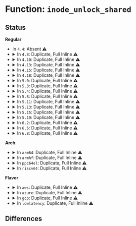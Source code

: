 # Function: <code>inode_unlock_shared</code>

## Status
<b>Regular</b>
<ul>
<li>
In <code>4.4</code>: Absent ⚠️
</li>
<li>
<details>
<summary>In <code>4.8</code>: Duplicate, Full Inline ⚠️</summary>

**Collision:** Static Duplication

**Inline:** Full

**Transformation:** False

**Instances:**

```
In fs/namei.c (ffffffff81242612)
Location: include/linux/fs.h:750
Inline: True
Inline callers:
  - fs/namei.c:path_openat
  - fs/namei.c:lookup_slow
```
```
In fs/readdir.c (ffffffff81247eae)
Location: include/linux/fs.h:750
Inline: True
Inline callers:
  - fs/readdir.c:iterate_dir
```
```
In fs/libfs.c (ffffffff8125cf56)
Location: include/linux/fs.h:750
Inline: True
Inline callers:
  - fs/libfs.c:dcache_dir_lseek
```
```
In fs/ext4/dir.c (ffffffff812be6a6)
Location: include/linux/fs.h:750
Inline: True
Inline callers:
  - fs/ext4/dir.c:ext4_readdir
```
```
In fs/fat/dir.c (ffffffff8132c60f)
Location: include/linux/fs.h:750
Inline: True
Inline callers:
  - fs/fat/dir.c:fat_ioctl_readdir
```
</details>
</li>
<li>
<details>
<summary>In <code>4.10</code>: Duplicate, Full Inline ⚠️</summary>

**Collision:** Static Duplication

**Inline:** Full

**Transformation:** False

**Instances:**

```
In fs/namei.c (ffffffff81255509)
Location: include/linux/fs.h:703
Inline: True
Inline callers:
  - fs/namei.c:path_openat
  - fs/namei.c:lookup_slow
```
```
In fs/readdir.c (ffffffff8125aeee)
Location: include/linux/fs.h:703
Inline: True
Inline callers:
  - fs/readdir.c:iterate_dir
```
```
In fs/libfs.c (ffffffff81270496)
Location: include/linux/fs.h:703
Inline: True
Inline callers:
  - fs/libfs.c:dcache_dir_lseek
```
```
In fs/ext4/dir.c (ffffffff812d3d1a)
Location: include/linux/fs.h:703
Inline: True
Inline callers:
  - fs/ext4/dir.c:ext4_readdir
```
```
In fs/ext4/file.c (ffffffff812d5599)
Location: include/linux/fs.h:703
Inline: True
Inline callers:
  - fs/ext4/file.c:ext4_file_write_iter
```
```
In fs/ext4/inode.c (ffffffff812e1953)
Location: include/linux/fs.h:703
Inline: True
Inline callers:
  - fs/ext4/inode.c:ext4_direct_IO
```
```
In fs/fat/dir.c (ffffffff8134234f)
Location: include/linux/fs.h:703
Inline: True
Inline callers:
  - fs/fat/dir.c:fat_ioctl_readdir
```
</details>
</li>
<li>
<details>
<summary>In <code>4.13</code>: Duplicate, Full Inline ⚠️</summary>

**Collision:** Static Duplication

**Inline:** Full

**Transformation:** False

**Instances:**

```
In fs/namei.c (ffffffff812614ca)
Location: include/linux/fs.h:722
Inline: True
Inline callers:
  - fs/namei.c:path_openat
  - fs/namei.c:lookup_slow
```
```
In fs/readdir.c (ffffffff812678dc)
Location: include/linux/fs.h:722
Inline: True
Inline callers:
  - fs/readdir.c:iterate_dir
```
```
In fs/libfs.c (ffffffff8127dbb6)
Location: include/linux/fs.h:722
Inline: True
Inline callers:
  - fs/libfs.c:dcache_dir_lseek
```
```
In fs/ext4/dir.c (ffffffff812e56f8)
Location: include/linux/fs.h:722
Inline: True
Inline callers:
  - fs/ext4/dir.c:ext4_readdir
```
```
In fs/ext4/file.c (ffffffff812f13e0)
Location: include/linux/fs.h:722
Inline: True
Inline callers:
  - fs/ext4/file.c:ext4_file_read_iter
  - fs/ext4/file.c:ext4_file_read_iter
```
```
In fs/ext4/inode.c (ffffffff81305d5b)
Location: include/linux/fs.h:722
Inline: True
Inline callers:
  - fs/ext4/inode.c:ext4_direct_IO
```
```
In fs/fat/dir.c (ffffffff81356b04)
Location: include/linux/fs.h:722
Inline: True
Inline callers:
  - fs/fat/dir.c:fat_ioctl_readdir
```
</details>
</li>
<li>
<details>
<summary>In <code>4.15</code>: Duplicate, Full Inline ⚠️</summary>

**Collision:** Static Duplication

**Inline:** Full

**Transformation:** False

**Instances:**

```
In fs/namei.c (ffffffff81283bed)
Location: include/linux/fs.h:726
Inline: True
Inline callers:
  - fs/namei.c:path_openat
  - fs/namei.c:lookup_slow
```
```
In fs/readdir.c (ffffffff8128a24a)
Location: include/linux/fs.h:726
Inline: True
Inline callers:
  - fs/readdir.c:iterate_dir
```
```
In fs/libfs.c (ffffffff812a0666)
Location: include/linux/fs.h:726
Inline: True
Inline callers:
  - fs/libfs.c:dcache_dir_lseek
```
```
In fs/ext4/dir.c (ffffffff8130a125)
Location: include/linux/fs.h:726
Inline: True
Inline callers:
  - fs/ext4/dir.c:ext4_readdir
```
```
In fs/ext4/file.c (ffffffff81315993)
Location: include/linux/fs.h:726
Inline: True
Inline callers:
  - fs/ext4/file.c:ext4_llseek
  - fs/ext4/file.c:ext4_llseek
  - fs/ext4/file.c:ext4_file_read_iter
  - fs/ext4/file.c:ext4_file_read_iter
```
```
In fs/ext4/inode.c (ffffffff8132a8ab)
Location: include/linux/fs.h:726
Inline: True
Inline callers:
  - fs/ext4/inode.c:ext4_direct_IO
```
```
In fs/fat/dir.c (ffffffff8137b744)
Location: include/linux/fs.h:726
Inline: True
Inline callers:
  - fs/fat/dir.c:fat_ioctl_readdir
```
</details>
</li>
<li>
<details>
<summary>In <code>4.18</code>: Duplicate, Full Inline ⚠️</summary>

**Collision:** Static Duplication

**Inline:** Full

**Transformation:** False

**Instances:**

```
In fs/namei.c (ffffffff812aad89)
Location: include/linux/fs.h:728
Inline: True
Inline callers:
  - fs/namei.c:path_openat
  - fs/namei.c:lookup_slow
```
```
In fs/readdir.c (ffffffff812b05e7)
Location: include/linux/fs.h:728
Inline: True
Inline callers:
  - fs/readdir.c:iterate_dir
```
```
In fs/libfs.c (ffffffff812c7248)
Location: include/linux/fs.h:728
Inline: True
Inline callers:
  - fs/libfs.c:dcache_dir_lseek
```
```
In fs/ext4/dir.c (ffffffff8133802d)
Location: include/linux/fs.h:728
Inline: True
Inline callers:
  - fs/ext4/dir.c:ext4_readdir
```
```
In fs/ext4/file.c (ffffffff813437cd)
Location: include/linux/fs.h:728
Inline: True
Inline callers:
  - fs/ext4/file.c:ext4_llseek
  - fs/ext4/file.c:ext4_llseek
  - fs/ext4/file.c:ext4_file_read_iter
  - fs/ext4/file.c:ext4_file_read_iter
```
```
In fs/ext4/inode.c (ffffffff81358c29)
Location: include/linux/fs.h:728
Inline: True
Inline callers:
  - fs/ext4/inode.c:ext4_direct_IO
```
```
In fs/fat/dir.c (ffffffff813aa13d)
Location: include/linux/fs.h:728
Inline: True
Inline callers:
  - fs/fat/dir.c:fat_ioctl_readdir
```
</details>
</li>
<li>
<details>
<summary>In <code>5.0</code>: Duplicate, Full Inline ⚠️</summary>

**Collision:** Static Duplication

**Inline:** Full

**Transformation:** False

**Instances:**

```
In fs/namei.c (ffffffff812bfc12)
Location: include/linux/fs.h:776
Inline: True
Inline callers:
  - fs/namei.c:path_openat
  - fs/namei.c:lookup_slow
```
```
In fs/readdir.c (ffffffff812c5741)
Location: include/linux/fs.h:776
Inline: True
Inline callers:
  - fs/readdir.c:iterate_dir
```
```
In fs/libfs.c (ffffffff812dc3b6)
Location: include/linux/fs.h:776
Inline: True
Inline callers:
  - fs/libfs.c:dcache_dir_lseek
```
```
In fs/ext4/dir.c (ffffffff8134f2be)
Location: include/linux/fs.h:776
Inline: True
Inline callers:
  - fs/ext4/dir.c:ext4_readdir
```
```
In fs/ext4/file.c (ffffffff8135b90d)
Location: include/linux/fs.h:776
Inline: True
Inline callers:
  - fs/ext4/file.c:ext4_llseek
  - fs/ext4/file.c:ext4_llseek
  - fs/ext4/file.c:ext4_file_read_iter
  - fs/ext4/file.c:ext4_file_read_iter
```
```
In fs/ext4/inode.c (ffffffff81370f58)
Location: include/linux/fs.h:776
Inline: True
Inline callers:
  - fs/ext4/inode.c:ext4_direct_IO
```
```
In fs/fat/dir.c (ffffffff813c2f1d)
Location: include/linux/fs.h:776
Inline: True
Inline callers:
  - fs/fat/dir.c:fat_ioctl_readdir
```
</details>
</li>
<li>
<details>
<summary>In <code>5.3</code>: Duplicate, Full Inline ⚠️</summary>

**Collision:** Static Duplication

**Inline:** Full

**Transformation:** False

**Instances:**

```
In fs/namei.c (ffffffff812dcfa8)
Location: include/linux/fs.h:791
Inline: True
Inline callers:
  - fs/namei.c:do_last
  - fs/namei.c:lookup_slow
```
```
In fs/readdir.c (ffffffff812e21c3)
Location: include/linux/fs.h:791
Inline: True
Inline callers:
  - fs/readdir.c:iterate_dir
```
```
In fs/libfs.c (ffffffff812faa75)
Location: include/linux/fs.h:791
Inline: True
Inline callers:
  - fs/libfs.c:dcache_dir_lseek
```
```
In fs/ext4/dir.c (ffffffff8137830b)
Location: include/linux/fs.h:791
Inline: True
Inline callers:
  - fs/ext4/dir.c:ext4_readdir
```
```
In fs/ext4/file.c (ffffffff813849a1)
Location: include/linux/fs.h:791
Inline: True
Inline callers:
  - fs/ext4/file.c:ext4_llseek
  - fs/ext4/file.c:ext4_llseek
  - fs/ext4/file.c:ext4_file_read_iter
  - fs/ext4/file.c:ext4_file_read_iter
```
```
In fs/ext4/inode.c (ffffffff8139a92b)
Location: include/linux/fs.h:791
Inline: True
Inline callers:
  - fs/ext4/inode.c:ext4_direct_IO
```
```
In fs/fat/dir.c (ffffffff813ed770)
Location: include/linux/fs.h:791
Inline: True
Inline callers:
  - fs/fat/dir.c:fat_ioctl_readdir
```
</details>
</li>
<li>
<details>
<summary>In <code>5.4</code>: Duplicate, Full Inline ⚠️</summary>

**Collision:** Static Duplication

**Inline:** Full

**Transformation:** False

**Instances:**

```
In fs/namei.c (ffffffff812eeabb)
Location: include/linux/fs.h:805
Inline: True
Inline callers:
  - fs/namei.c:do_last
  - fs/namei.c:lookup_slow
```
```
In fs/readdir.c (ffffffff812f3c93)
Location: include/linux/fs.h:805
Inline: True
Inline callers:
  - fs/readdir.c:iterate_dir
```
```
In fs/libfs.c (ffffffff8130ce9d)
Location: include/linux/fs.h:805
Inline: True
Inline callers:
  - fs/libfs.c:dcache_dir_lseek
```
```
In fs/ext4/dir.c (ffffffff813906ab)
Location: include/linux/fs.h:805
Inline: True
Inline callers:
  - fs/ext4/dir.c:ext4_readdir
```
```
In fs/ext4/file.c (ffffffff8139d421)
Location: include/linux/fs.h:805
Inline: True
Inline callers:
  - fs/ext4/file.c:ext4_llseek
  - fs/ext4/file.c:ext4_llseek
  - fs/ext4/file.c:ext4_file_read_iter
  - fs/ext4/file.c:ext4_file_read_iter
```
```
In fs/ext4/inode.c (ffffffff813b3441)
Location: include/linux/fs.h:805
Inline: True
Inline callers:
  - fs/ext4/inode.c:ext4_direct_IO
```
```
In fs/fat/dir.c (ffffffff81407890)
Location: include/linux/fs.h:805
Inline: True
Inline callers:
  - fs/fat/dir.c:fat_ioctl_readdir
```
</details>
</li>
<li>
<details>
<summary>In <code>5.8</code>: Duplicate, Full Inline ⚠️</summary>

**Collision:** Static Duplication

**Inline:** Full

**Transformation:** False

**Instances:**

```
In fs/namei.c (ffffffff81326159)
Location: include/linux/fs.h:823
Inline: True
Inline callers:
  - fs/namei.c:open_last_lookups
  - fs/namei.c:lookup_one_len_unlocked
  - fs/namei.c:walk_component
```
```
In fs/readdir.c (ffffffff8132c452)
Location: include/linux/fs.h:823
Inline: True
Inline callers:
  - fs/readdir.c:iterate_dir
```
```
In fs/libfs.c (ffffffff813468c5)
Location: include/linux/fs.h:823
Inline: True
Inline callers:
  - fs/libfs.c:dcache_dir_lseek
```
```
In fs/ext4/dir.c (ffffffff813dbcb8)
Location: include/linux/fs.h:823
Inline: True
Inline callers:
  - fs/ext4/dir.c:ext4_readdir
```
```
In fs/ext4/file.c (ffffffff813e9651)
Location: include/linux/fs.h:823
Inline: True
Inline callers:
  - fs/ext4/file.c:ext4_llseek
  - fs/ext4/file.c:ext4_llseek
  - fs/ext4/file.c:ext4_dio_write_iter
  - fs/ext4/file.c:ext4_dio_write_iter
  - fs/ext4/file.c:ext4_dio_write_checks
  - fs/ext4/file.c:ext4_dio_write_checks
  - fs/ext4/file.c:ext4_file_read_iter
  - fs/ext4/file.c:ext4_file_read_iter
  - fs/ext4/file.c:ext4_file_read_iter
```
```
In fs/fat/dir.c (ffffffff81455388)
Location: include/linux/fs.h:823
Inline: True
Inline callers:
  - fs/fat/dir.c:fat_ioctl_readdir
```
</details>
</li>
<li>
<details>
<summary>In <code>5.11</code>: Duplicate, Full Inline ⚠️</summary>

**Collision:** Static Duplication

**Inline:** Full

**Transformation:** False

**Instances:**

```
In fs/namei.c (ffffffff81331695)
Location: include/linux/fs.h:786
Inline: True
Inline callers:
  - fs/namei.c:open_last_lookups
  - fs/namei.c:lookup_one_len_unlocked
  - fs/namei.c:walk_component
```
```
In fs/readdir.c (ffffffff81337a2c)
Location: include/linux/fs.h:786
Inline: True
Inline callers:
  - fs/readdir.c:iterate_dir
```
```
In fs/libfs.c (ffffffff81352db5)
Location: include/linux/fs.h:786
Inline: True
Inline callers:
  - fs/libfs.c:dcache_dir_lseek
```
```
In fs/ext4/dir.c (ffffffff813ed76c)
Location: include/linux/fs.h:786
Inline: True
Inline callers:
  - fs/ext4/dir.c:ext4_readdir
```
```
In fs/ext4/file.c (ffffffff813fb301)
Location: include/linux/fs.h:786
Inline: True
Inline callers:
  - fs/ext4/file.c:ext4_llseek
  - fs/ext4/file.c:ext4_llseek
  - fs/ext4/file.c:ext4_dio_write_iter
  - fs/ext4/file.c:ext4_dio_write_iter
  - fs/ext4/file.c:ext4_dio_write_checks
  - fs/ext4/file.c:ext4_dio_write_checks
  - fs/ext4/file.c:ext4_file_read_iter
  - fs/ext4/file.c:ext4_file_read_iter
  - fs/ext4/file.c:ext4_file_read_iter
```
```
In fs/fat/dir.c (ffffffff81471828)
Location: include/linux/fs.h:786
Inline: True
Inline callers:
  - fs/fat/dir.c:fat_ioctl_readdir
```
```
In fs/fat/file.c (ffffffff81474cd3)
Location: include/linux/fs.h:786
Inline: True
Inline callers:
  - fs/fat/file.c:fat_generic_ioctl
```
```
In fs/fuse/dax.c (ffffffff8149de5d)
Location: include/linux/fs.h:786
Inline: True
Inline callers:
  - fs/fuse/dax.c:fuse_dax_read_iter
```
</details>
</li>
<li>
<details>
<summary>In <code>5.13</code>: Duplicate, Full Inline ⚠️</summary>

**Collision:** Static Duplication

**Inline:** Full

**Transformation:** False

**Instances:**

```
In fs/namei.c (ffffffff81338055)
Location: include/linux/fs.h:787
Inline: True
Inline callers:
  - fs/namei.c:open_last_lookups
  - fs/namei.c:lookup_one_len_unlocked
  - fs/namei.c:walk_component
```
```
In fs/readdir.c (ffffffff8133e18c)
Location: include/linux/fs.h:787
Inline: True
Inline callers:
  - fs/readdir.c:iterate_dir
```
```
In fs/libfs.c (ffffffff81359985)
Location: include/linux/fs.h:787
Inline: True
Inline callers:
  - fs/libfs.c:dcache_dir_lseek
```
```
In fs/ext4/dir.c (ffffffff813f3de8)
Location: include/linux/fs.h:787
Inline: True
Inline callers:
  - fs/ext4/dir.c:ext4_readdir
```
```
In fs/ext4/file.c (ffffffff814017d1)
Location: include/linux/fs.h:787
Inline: True
Inline callers:
  - fs/ext4/file.c:ext4_llseek
  - fs/ext4/file.c:ext4_llseek
  - fs/ext4/file.c:ext4_dio_write_iter
  - fs/ext4/file.c:ext4_dio_write_iter
  - fs/ext4/file.c:ext4_dio_write_iter
  - fs/ext4/file.c:ext4_dio_write_iter
  - fs/ext4/file.c:ext4_file_read_iter
  - fs/ext4/file.c:ext4_file_read_iter
  - fs/ext4/file.c:ext4_file_read_iter
```
```
In fs/fat/dir.c (ffffffff81477230)
Location: include/linux/fs.h:787
Inline: True
Inline callers:
  - fs/fat/dir.c:fat_ioctl_readdir
```
```
In fs/fat/file.c (ffffffff8147a6b6)
Location: include/linux/fs.h:787
Inline: True
Inline callers:
  - fs/fat/file.c:fat_generic_ioctl
```
```
In fs/fuse/dax.c (ffffffff814a3e2d)
Location: include/linux/fs.h:787
Inline: True
Inline callers:
  - fs/fuse/dax.c:fuse_dax_read_iter
```
</details>
</li>
<li>
<details>
<summary>In <code>5.15</code>: Duplicate, Full Inline ⚠️</summary>

**Collision:** Static Duplication

**Inline:** Full

**Transformation:** False

**Instances:**

```
In fs/namei.c (ffffffff81385a55)
Location: include/linux/fs.h:799
Inline: True
Inline callers:
  - fs/namei.c:open_last_lookups
  - fs/namei.c:lookup_one_len_unlocked
  - fs/namei.c:walk_component
```
```
In fs/readdir.c (ffffffff8138bb1c)
Location: include/linux/fs.h:799
Inline: True
Inline callers:
  - fs/readdir.c:iterate_dir
```
```
In fs/libfs.c (ffffffff813a7e25)
Location: include/linux/fs.h:799
Inline: True
Inline callers:
  - fs/libfs.c:dcache_dir_lseek
```
```
In fs/ext4/dir.c (ffffffff81445ed4)
Location: include/linux/fs.h:799
Inline: True
Inline callers:
  - fs/ext4/dir.c:ext4_readdir
```
```
In fs/ext4/file.c (ffffffff81453d61)
Location: include/linux/fs.h:799
Inline: True
Inline callers:
  - fs/ext4/file.c:ext4_llseek
  - fs/ext4/file.c:ext4_llseek
  - fs/ext4/file.c:ext4_dio_write_iter
  - fs/ext4/file.c:ext4_dio_write_iter
  - fs/ext4/file.c:ext4_file_read_iter
  - fs/ext4/file.c:ext4_file_read_iter
  - fs/ext4/file.c:ext4_file_read_iter
```
```
In fs/fat/dir.c (ffffffff814ce950)
Location: include/linux/fs.h:799
Inline: True
Inline callers:
  - fs/fat/dir.c:fat_ioctl_readdir
```
```
In fs/fat/file.c (ffffffff814d1d26)
Location: include/linux/fs.h:799
Inline: True
Inline callers:
  - fs/fat/file.c:fat_generic_ioctl
```
```
In fs/fuse/dax.c (ffffffff814fbead)
Location: include/linux/fs.h:799
Inline: True
Inline callers:
  - fs/fuse/dax.c:fuse_dax_read_iter
```
</details>
</li>
<li>
<details>
<summary>In <code>5.19</code>: Duplicate, Full Inline ⚠️</summary>

**Collision:** Static Duplication

**Inline:** Full

**Transformation:** False

**Instances:**

```
In fs/namei.c (ffffffff814068c0)
Location: include/linux/fs.h:754
Inline: True
Inline callers:
  - fs/namei.c:open_last_lookups
  - fs/namei.c:lookup_one_len_unlocked
  - fs/namei.c:walk_component
```
```
In fs/readdir.c (ffffffff8140d079)
Location: include/linux/fs.h:754
Inline: True
Inline callers:
  - fs/readdir.c:iterate_dir
```
```
In fs/libfs.c (ffffffff8142aa9d)
Location: include/linux/fs.h:754
Inline: True
Inline callers:
  - fs/libfs.c:dcache_dir_lseek
```
```
In fs/ext4/dir.c (ffffffff814c1f30)
Location: include/linux/fs.h:754
Inline: True
Inline callers:
  - fs/ext4/dir.c:ext4_readdir
```
```
In fs/ext4/file.c (ffffffff814d0d70)
Location: include/linux/fs.h:754
Inline: True
Inline callers:
  - fs/ext4/file.c:ext4_llseek
  - fs/ext4/file.c:ext4_llseek
  - fs/ext4/file.c:ext4_dio_write_iter
  - fs/ext4/file.c:ext4_dio_write_iter
  - fs/ext4/file.c:ext4_file_read_iter
  - fs/ext4/file.c:ext4_file_read_iter
  - fs/ext4/file.c:ext4_file_read_iter
  - fs/ext4/file.c:ext4_file_read_iter
```
```
In fs/ext4/inode.c (ffffffff814e011a)
Location: include/linux/fs.h:754
Inline: True
Inline callers:
  - fs/ext4/inode.c:ext4_bmap
```
```
In fs/fat/dir.c (ffffffff8155b1ce)
Location: include/linux/fs.h:754
Inline: True
Inline callers:
  - fs/fat/dir.c:fat_ioctl_readdir
```
```
In fs/fat/file.c (ffffffff8155ea46)
Location: include/linux/fs.h:754
Inline: True
Inline callers:
  - fs/fat/file.c:fat_generic_ioctl
```
```
In fs/fuse/dax.c (ffffffff8158c3fc)
Location: include/linux/fs.h:754
Inline: True
Inline callers:
  - fs/fuse/dax.c:fuse_dax_read_iter
```
</details>
</li>
<li>
<details>
<summary>In <code>6.2</code>: Duplicate, Full Inline ⚠️</summary>

**Collision:** Static Duplication

**Inline:** Full

**Transformation:** False

**Instances:**

```
In fs/namei.c (ffffffff81490bfb)
Location: include/linux/fs.h:769
Inline: True
Inline callers:
  - fs/namei.c:open_last_lookups
  - fs/namei.c:lookup_one_len_unlocked
  - fs/namei.c:walk_component
```
```
In fs/readdir.c (ffffffff81497b19)
Location: include/linux/fs.h:769
Inline: True
Inline callers:
  - fs/readdir.c:iterate_dir
```
```
In fs/libfs.c (ffffffff814b922d)
Location: include/linux/fs.h:769
Inline: True
Inline callers:
  - fs/libfs.c:dcache_dir_lseek
```
```
In fs/ext4/dir.c (ffffffff8155a19f)
Location: include/linux/fs.h:769
Inline: True
Inline callers:
  - fs/ext4/dir.c:ext4_readdir
```
```
In fs/ext4/file.c (ffffffff81569790)
Location: include/linux/fs.h:769
Inline: True
Inline callers:
  - fs/ext4/file.c:ext4_llseek
  - fs/ext4/file.c:ext4_llseek
  - fs/ext4/file.c:ext4_dio_write_iter
  - fs/ext4/file.c:ext4_dio_write_iter
  - fs/ext4/file.c:ext4_file_read_iter
  - fs/ext4/file.c:ext4_file_read_iter
  - fs/ext4/file.c:ext4_file_read_iter
  - fs/ext4/file.c:ext4_file_read_iter
```
```
In fs/ext4/inode.c (ffffffff815793ca)
Location: include/linux/fs.h:769
Inline: True
Inline callers:
  - fs/ext4/inode.c:ext4_bmap
```
```
In fs/fat/dir.c (ffffffff815fbfde)
Location: include/linux/fs.h:769
Inline: True
Inline callers:
  - fs/fat/dir.c:fat_ioctl_readdir
```
```
In fs/fat/file.c (ffffffff81600c46)
Location: include/linux/fs.h:769
Inline: True
Inline callers:
  - fs/fat/file.c:fat_generic_ioctl
```
```
In fs/fuse/file.c (ffffffff81628712)
Location: include/linux/fs.h:769
Inline: True
Inline callers:
  - fs/fuse/file.c:fuse_file_write_iter
  - fs/fuse/file.c:fuse_file_write_iter
```
```
In fs/fuse/dax.c (ffffffff81632c5c)
Location: include/linux/fs.h:769
Inline: True
Inline callers:
  - fs/fuse/dax.c:fuse_dax_read_iter
```
</details>
</li>
<li>
<details>
<summary>In <code>6.5</code>: Duplicate, Full Inline ⚠️</summary>

**Collision:** Static Duplication

**Inline:** Full

**Transformation:** False

**Instances:**

```
In fs/namei.c (ffffffff814c6539)
Location: include/linux/fs.h:784
Inline: True
Inline callers:
  - fs/namei.c:open_last_lookups
  - fs/namei.c:lookup_one_len_unlocked
  - fs/namei.c:walk_component
```
```
In fs/readdir.c (ffffffff814ccaed)
Location: include/linux/fs.h:784
Inline: True
Inline callers:
  - fs/readdir.c:iterate_dir
```
```
In fs/libfs.c (ffffffff814ecd80)
Location: include/linux/fs.h:784
Inline: True
Inline callers:
  - fs/libfs.c:dcache_dir_lseek
```
```
In fs/ext4/dir.c (ffffffff81591f97)
Location: include/linux/fs.h:784
Inline: True
Inline callers:
  - fs/ext4/dir.c:ext4_readdir
```
```
In fs/ext4/file.c (ffffffff815a14c9)
Location: include/linux/fs.h:784
Inline: True
Inline callers:
  - fs/ext4/file.c:ext4_llseek
  - fs/ext4/file.c:ext4_llseek
  - fs/ext4/file.c:ext4_dio_write_iter
  - fs/ext4/file.c:ext4_dio_write_iter
  - fs/ext4/file.c:ext4_file_read_iter
  - fs/ext4/file.c:ext4_file_read_iter
  - fs/ext4/file.c:ext4_file_read_iter
  - fs/ext4/file.c:ext4_file_read_iter
```
```
In fs/ext4/inode.c (ffffffff815b0889)
Location: include/linux/fs.h:784
Inline: True
Inline callers:
  - fs/ext4/inode.c:ext4_bmap
```
```
In fs/fat/dir.c (ffffffff81633f6e)
Location: include/linux/fs.h:784
Inline: True
Inline callers:
  - fs/fat/dir.c:fat_ioctl_readdir
```
```
In fs/fat/file.c (ffffffff81638b39)
Location: include/linux/fs.h:784
Inline: True
Inline callers:
  - fs/fat/file.c:fat_generic_ioctl
```
```
In fs/fuse/file.c (ffffffff8166093c)
Location: include/linux/fs.h:784
Inline: True
Inline callers:
  - fs/fuse/file.c:fuse_file_write_iter
  - fs/fuse/file.c:fuse_file_write_iter
```
```
In fs/fuse/dax.c (ffffffff8166af0f)
Location: include/linux/fs.h:784
Inline: True
Inline callers:
  - fs/fuse/dax.c:fuse_dax_read_iter
```
</details>
</li>
<li>
<details>
<summary>In <code>6.8</code>: Duplicate, Full Inline ⚠️</summary>

**Collision:** Static Duplication

**Inline:** Full

**Transformation:** False

**Instances:**

```
In fs/namei.c (ffffffff814f8e2b)
Location: include/linux/fs.h:817
Inline: True
Inline callers:
  - fs/namei.c:open_last_lookups
  - fs/namei.c:lookup_one_len_unlocked
  - fs/namei.c:walk_component
```
```
In fs/readdir.c (ffffffff814ff68f)
Location: include/linux/fs.h:817
Inline: True
Inline callers:
  - fs/readdir.c:iterate_dir
```
```
In fs/libfs.c (ffffffff81520d41)
Location: include/linux/fs.h:817
Inline: True
Inline callers:
  - fs/libfs.c:dcache_dir_lseek
```
```
In fs/ext4/dir.c (ffffffff815cad07)
Location: include/linux/fs.h:817
Inline: True
Inline callers:
  - fs/ext4/dir.c:ext4_readdir
```
```
In fs/ext4/file.c (ffffffff815da289)
Location: include/linux/fs.h:817
Inline: True
Inline callers:
  - fs/ext4/file.c:ext4_llseek
  - fs/ext4/file.c:ext4_llseek
  - fs/ext4/file.c:ext4_dio_write_iter
  - fs/ext4/file.c:ext4_dio_write_iter
  - fs/ext4/file.c:ext4_dio_write_checks
  - fs/ext4/file.c:ext4_dio_write_checks
  - fs/ext4/file.c:ext4_file_read_iter
  - fs/ext4/file.c:ext4_file_read_iter
  - fs/ext4/file.c:ext4_file_read_iter
  - fs/ext4/file.c:ext4_file_read_iter
```
```
In fs/ext4/inode.c (ffffffff815e9679)
Location: include/linux/fs.h:817
Inline: True
Inline callers:
  - fs/ext4/inode.c:ext4_bmap
```
```
In fs/fat/dir.c (ffffffff8166d43e)
Location: include/linux/fs.h:817
Inline: True
Inline callers:
  - fs/fat/dir.c:fat_ioctl_readdir
```
```
In fs/fat/file.c (ffffffff81672029)
Location: include/linux/fs.h:817
Inline: True
Inline callers:
  - fs/fat/file.c:fat_generic_ioctl
```
```
In fs/fuse/file.c (ffffffff8169a752)
Location: include/linux/fs.h:817
Inline: True
Inline callers:
  - fs/fuse/file.c:fuse_direct_write_iter
  - fs/fuse/file.c:fuse_direct_write_iter
```
```
In fs/fuse/dax.c (ffffffff816a524f)
Location: include/linux/fs.h:817
Inline: True
Inline callers:
  - fs/fuse/dax.c:fuse_dax_read_iter
```
</details>
</li>
</ul>
<b>Arch</b>
<ul>
<li>
<details>
<summary>In <code>arm64</code>: Duplicate, Full Inline ⚠️</summary>

**Collision:** Static Duplication

**Inline:** Full

**Transformation:** False

**Instances:**

```
In fs/namei.c (ffff800010398268)
Location: include/linux/fs.h:805
Inline: True
Inline callers:
  - fs/namei.c:do_last
  - fs/namei.c:lookup_slow
```
```
In fs/readdir.c (ffff80001039f278)
Location: include/linux/fs.h:805
Inline: True
Inline callers:
  - fs/readdir.c:iterate_dir
```
```
In fs/libfs.c (ffff8000103c175c)
Location: include/linux/fs.h:805
Inline: True
Inline callers:
  - fs/libfs.c:dcache_dir_lseek
```
```
In fs/ext4/dir.c (ffff800010462f74)
Location: include/linux/fs.h:805
Inline: True
Inline callers:
  - fs/ext4/dir.c:ext4_readdir
```
```
In fs/ext4/file.c (ffff8000104708fc)
Location: include/linux/fs.h:805
Inline: True
Inline callers:
  - fs/ext4/file.c:ext4_llseek
  - fs/ext4/file.c:ext4_llseek
  - fs/ext4/file.c:ext4_file_read_iter
  - fs/ext4/file.c:ext4_file_read_iter
```
```
In fs/ext4/inode.c (ffff800010487c5c)
Location: include/linux/fs.h:805
Inline: True
Inline callers:
  - fs/ext4/inode.c:ext4_direct_IO
```
```
In fs/fat/dir.c (ffff8000104e65cc)
Location: include/linux/fs.h:805
Inline: True
Inline callers:
  - fs/fat/dir.c:fat_ioctl_readdir
```
</details>
</li>
<li>
<details>
<summary>In <code>armhf</code>: Duplicate, Full Inline ⚠️</summary>

**Collision:** Static Duplication

**Inline:** Full

**Transformation:** False

**Instances:**

```
In fs/namei.c (c057e86c)
Location: include/linux/fs.h:805
Inline: True
Inline callers:
  - fs/namei.c:do_last
  - fs/namei.c:lookup_slow
```
```
In fs/readdir.c (c05840f4)
Location: include/linux/fs.h:805
Inline: True
Inline callers:
  - fs/readdir.c:iterate_dir
```
```
In fs/libfs.c (c059cdb0)
Location: include/linux/fs.h:805
Inline: True
Inline callers:
  - fs/libfs.c:dcache_dir_lseek
```
```
In fs/ext4/dir.c (c062330c)
Location: include/linux/fs.h:805
Inline: True
Inline callers:
  - fs/ext4/dir.c:ext4_readdir
```
```
In fs/ext4/file.c (c0631ee0)
Location: include/linux/fs.h:805
Inline: True
Inline callers:
  - fs/ext4/file.c:ext4_llseek
```
```
In fs/ext4/inode.c (c0649e1c)
Location: include/linux/fs.h:805
Inline: True
Inline callers:
  - fs/ext4/inode.c:ext4_direct_IO
```
```
In fs/fat/dir.c (c06a5f48)
Location: include/linux/fs.h:805
Inline: True
Inline callers:
  - fs/fat/dir.c:fat_dir_ioctl
```
</details>
</li>
<li>
<details>
<summary>In <code>ppc64el</code>: Duplicate, Full Inline ⚠️</summary>

**Collision:** Static Duplication

**Inline:** Full

**Transformation:** False

**Instances:**

```
In fs/namei.c (c000000000492470)
Location: include/linux/fs.h:805
Inline: True
Inline callers:
  - fs/namei.c:do_last
  - fs/namei.c:lookup_slow
```
```
In fs/readdir.c (c000000000499a20)
Location: include/linux/fs.h:805
Inline: True
Inline callers:
  - fs/readdir.c:iterate_dir
```
```
In fs/libfs.c (c0000000004beac4)
Location: include/linux/fs.h:805
Inline: True
Inline callers:
  - fs/libfs.c:dcache_dir_lseek
```
```
In fs/ext4/dir.c (c00000000057f9b4)
Location: include/linux/fs.h:805
Inline: True
Inline callers:
  - fs/ext4/dir.c:ext4_readdir
```
```
In fs/ext4/file.c (c000000000590d04)
Location: include/linux/fs.h:805
Inline: True
Inline callers:
  - fs/ext4/file.c:ext4_llseek
  - fs/ext4/file.c:ext4_llseek
  - fs/ext4/file.c:ext4_file_read_iter
  - fs/ext4/file.c:ext4_file_read_iter
```
```
In fs/ext4/inode.c (c0000000005ae34c)
Location: include/linux/fs.h:805
Inline: True
Inline callers:
  - fs/ext4/inode.c:ext4_direct_IO
```
```
In fs/fat/dir.c (c0000000006246f8)
Location: include/linux/fs.h:805
Inline: True
Inline callers:
  - fs/fat/dir.c:fat_ioctl_readdir
```
</details>
</li>
<li>
<details>
<summary>In <code>riscv64</code>: Duplicate, Full Inline ⚠️</summary>

**Collision:** Static Duplication

**Inline:** Full

**Transformation:** False

**Instances:**

```
In fs/namei.c (ffffffe00026609e)
Location: include/linux/fs.h:805
Inline: True
Inline callers:
  - fs/namei.c:do_last
  - fs/namei.c:lookup_slow
```
```
In fs/readdir.c (ffffffe00026a0f4)
Location: include/linux/fs.h:805
Inline: True
Inline callers:
  - fs/readdir.c:iterate_dir
```
```
In fs/libfs.c (ffffffe000281a2a)
Location: include/linux/fs.h:805
Inline: True
Inline callers:
  - fs/libfs.c:dcache_dir_lseek
```
```
In fs/ext4/dir.c (ffffffe0002f1612)
Location: include/linux/fs.h:805
Inline: True
Inline callers:
  - fs/ext4/dir.c:ext4_readdir
```
```
In fs/ext4/file.c (ffffffe0002fcd06)
Location: include/linux/fs.h:805
Inline: True
Inline callers:
  - fs/ext4/file.c:ext4_llseek
  - fs/ext4/file.c:ext4_llseek
  - fs/ext4/file.c:ext4_file_read_iter
  - fs/ext4/file.c:ext4_file_read_iter
```
```
In fs/ext4/inode.c (ffffffe00030f574)
Location: include/linux/fs.h:805
Inline: True
Inline callers:
  - fs/ext4/inode.c:ext4_direct_IO
```
```
In fs/fat/dir.c (ffffffe000359106)
Location: include/linux/fs.h:805
Inline: True
Inline callers:
  - fs/fat/dir.c:fat_dir_ioctl
```
</details>
</li>
</ul>
<b>Flavor</b>
<ul>
<li>
<details>
<summary>In <code>aws</code>: Duplicate, Full Inline ⚠️</summary>

**Collision:** Static Duplication

**Inline:** Full

**Transformation:** False

**Instances:**

```
In fs/namei.c (ffffffff812e709b)
Location: include/linux/fs.h:805
Inline: True
Inline callers:
  - fs/namei.c:do_last
  - fs/namei.c:lookup_slow
```
```
In fs/readdir.c (ffffffff812ec273)
Location: include/linux/fs.h:805
Inline: True
Inline callers:
  - fs/readdir.c:iterate_dir
```
```
In fs/libfs.c (ffffffff8130547d)
Location: include/linux/fs.h:805
Inline: True
Inline callers:
  - fs/libfs.c:dcache_dir_lseek
```
```
In fs/ext4/dir.c (ffffffff81388c8b)
Location: include/linux/fs.h:805
Inline: True
Inline callers:
  - fs/ext4/dir.c:ext4_readdir
```
```
In fs/ext4/file.c (ffffffff81395a01)
Location: include/linux/fs.h:805
Inline: True
Inline callers:
  - fs/ext4/file.c:ext4_llseek
  - fs/ext4/file.c:ext4_llseek
  - fs/ext4/file.c:ext4_file_read_iter
  - fs/ext4/file.c:ext4_file_read_iter
```
```
In fs/ext4/inode.c (ffffffff813aba21)
Location: include/linux/fs.h:805
Inline: True
Inline callers:
  - fs/ext4/inode.c:ext4_direct_IO
```
```
In fs/fat/dir.c (ffffffff813ffe70)
Location: include/linux/fs.h:805
Inline: True
Inline callers:
  - fs/fat/dir.c:fat_ioctl_readdir
```
</details>
</li>
<li>
<details>
<summary>In <code>azure</code>: Duplicate, Full Inline ⚠️</summary>

**Collision:** Static Duplication

**Inline:** Full

**Transformation:** False

**Instances:**

```
In fs/namei.c (ffffffff812d7cdb)
Location: include/linux/fs.h:805
Inline: True
Inline callers:
  - fs/namei.c:do_last
  - fs/namei.c:lookup_slow
```
```
In fs/readdir.c (ffffffff812dcea3)
Location: include/linux/fs.h:805
Inline: True
Inline callers:
  - fs/readdir.c:iterate_dir
```
```
In fs/libfs.c (ffffffff812f609d)
Location: include/linux/fs.h:805
Inline: True
Inline callers:
  - fs/libfs.c:dcache_dir_lseek
```
```
In fs/ext4/dir.c (ffffffff8137971b)
Location: include/linux/fs.h:805
Inline: True
Inline callers:
  - fs/ext4/dir.c:ext4_readdir
```
```
In fs/ext4/file.c (ffffffff81386491)
Location: include/linux/fs.h:805
Inline: True
Inline callers:
  - fs/ext4/file.c:ext4_llseek
  - fs/ext4/file.c:ext4_llseek
  - fs/ext4/file.c:ext4_file_read_iter
  - fs/ext4/file.c:ext4_file_read_iter
```
```
In fs/ext4/inode.c (ffffffff8139c4b1)
Location: include/linux/fs.h:805
Inline: True
Inline callers:
  - fs/ext4/inode.c:ext4_direct_IO
```
```
In fs/fat/dir.c (ffffffff813f08f0)
Location: include/linux/fs.h:805
Inline: True
Inline callers:
  - fs/fat/dir.c:fat_ioctl_readdir
```
</details>
</li>
<li>
<details>
<summary>In <code>gcp</code>: Duplicate, Full Inline ⚠️</summary>

**Collision:** Static Duplication

**Inline:** Full

**Transformation:** False

**Instances:**

```
In fs/namei.c (ffffffff812e4eab)
Location: include/linux/fs.h:805
Inline: True
Inline callers:
  - fs/namei.c:do_last
  - fs/namei.c:lookup_slow
```
```
In fs/readdir.c (ffffffff812ea083)
Location: include/linux/fs.h:805
Inline: True
Inline callers:
  - fs/readdir.c:iterate_dir
```
```
In fs/libfs.c (ffffffff8130326d)
Location: include/linux/fs.h:805
Inline: True
Inline callers:
  - fs/libfs.c:dcache_dir_lseek
```
```
In fs/ext4/dir.c (ffffffff813865eb)
Location: include/linux/fs.h:805
Inline: True
Inline callers:
  - fs/ext4/dir.c:ext4_readdir
```
```
In fs/ext4/file.c (ffffffff81393361)
Location: include/linux/fs.h:805
Inline: True
Inline callers:
  - fs/ext4/file.c:ext4_llseek
  - fs/ext4/file.c:ext4_llseek
  - fs/ext4/file.c:ext4_file_read_iter
  - fs/ext4/file.c:ext4_file_read_iter
```
```
In fs/ext4/inode.c (ffffffff813a9281)
Location: include/linux/fs.h:805
Inline: True
Inline callers:
  - fs/ext4/inode.c:ext4_direct_IO
```
```
In fs/fat/dir.c (ffffffff813fd1f0)
Location: include/linux/fs.h:805
Inline: True
Inline callers:
  - fs/fat/dir.c:fat_ioctl_readdir
```
</details>
</li>
<li>
<details>
<summary>In <code>lowlatency</code>: Duplicate, Full Inline ⚠️</summary>

**Collision:** Static Duplication

**Inline:** Full

**Transformation:** False

**Instances:**

```
In fs/namei.c (ffffffff812f5e2b)
Location: include/linux/fs.h:805
Inline: True
Inline callers:
  - fs/namei.c:do_last
  - fs/namei.c:lookup_slow
```
```
In fs/readdir.c (ffffffff812fb073)
Location: include/linux/fs.h:805
Inline: True
Inline callers:
  - fs/readdir.c:iterate_dir
```
```
In fs/libfs.c (ffffffff813142f3)
Location: include/linux/fs.h:805
Inline: True
Inline callers:
  - fs/libfs.c:dcache_dir_lseek
```
```
In fs/ext4/dir.c (ffffffff8139a2d5)
Location: include/linux/fs.h:805
Inline: True
Inline callers:
  - fs/ext4/dir.c:ext4_readdir
```
```
In fs/ext4/file.c (ffffffff813a73f1)
Location: include/linux/fs.h:805
Inline: True
Inline callers:
  - fs/ext4/file.c:ext4_llseek
  - fs/ext4/file.c:ext4_llseek
  - fs/ext4/file.c:ext4_file_read_iter
  - fs/ext4/file.c:ext4_file_read_iter
```
```
In fs/ext4/inode.c (ffffffff813bdb31)
Location: include/linux/fs.h:805
Inline: True
Inline callers:
  - fs/ext4/inode.c:ext4_direct_IO
```
```
In fs/fat/dir.c (ffffffff81412e20)
Location: include/linux/fs.h:805
Inline: True
Inline callers:
  - fs/fat/dir.c:fat_ioctl_readdir
```
</details>
</li>
</ul>

## Differences

